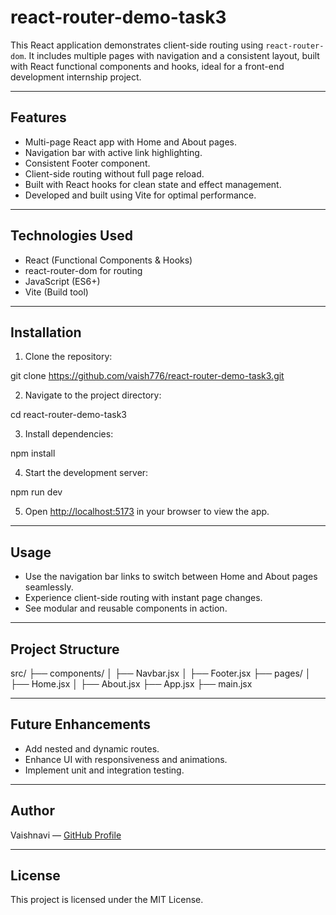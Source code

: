 # react-router-demo-task3

This React application demonstrates client-side routing using `react-router-dom`. It includes multiple pages with navigation and a consistent layout, built with React functional components and hooks, ideal for a front-end development internship project.

---

## Features

- Multi-page React app with Home and About pages.
- Navigation bar with active link highlighting.
- Consistent Footer component.
- Client-side routing without full page reload.
- Built with React hooks for clean state and effect management.
- Developed and built using Vite for optimal performance.

---

## Technologies Used

- React (Functional Components & Hooks)
- react-router-dom for routing
- JavaScript (ES6+)
- Vite (Build tool)

---

## Installation

1. Clone the repository:

git clone https://github.com/vaish776/react-router-demo-task3.git



2. Navigate to the project directory:

cd react-router-demo-task3


3. Install dependencies:

npm install


4. Start the development server:

npm run dev


5. Open [http://localhost:5173](http://localhost:5173) in your browser to view the app.

---

## Usage

- Use the navigation bar links to switch between Home and About pages seamlessly.
- Experience client-side routing with instant page changes.
- See modular and reusable components in action.

---

## Project Structure

src/
├── components/
│ ├── Navbar.jsx
│ ├── Footer.jsx
├── pages/
│ ├── Home.jsx
│ ├── About.jsx
├── App.jsx
├── main.jsx




---

## Future Enhancements

- Add nested and dynamic routes.
- Enhance UI with responsiveness and animations.
- Implement unit and integration testing.

---

## Author

Vaishnavi — [GitHub Profile](https://github.com/vaish776)

---

## License

This project is licensed under the MIT License.

